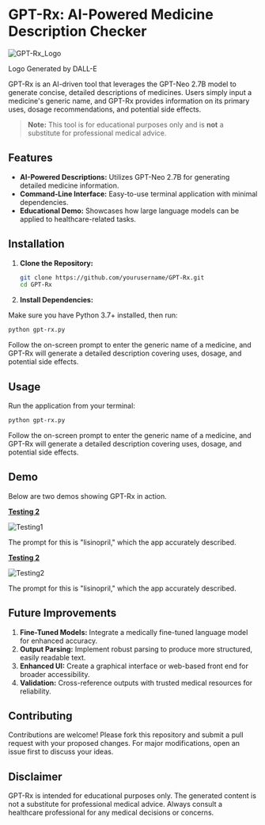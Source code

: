 # GPT-Rx: AI-Powered Medicine Description Checker

![GPT-Rx_Logo](https://github.com/user-attachments/assets/6225f472-0848-4206-9779-b5c9aa81c059)

Logo Generated by DALL-E

GPT-Rx is an AI-driven tool that leverages the GPT-Neo 2.7B model to generate concise, detailed descriptions of medicines. Users simply input a medicine's generic name, and GPT-Rx provides information on its primary uses, dosage recommendations, and potential side effects.

> **Note:** This tool is for educational purposes only and is **not** a substitute for professional medical advice.

## Features

- **AI-Powered Descriptions:** Utilizes GPT-Neo 2.7B for generating detailed medicine information.  
- **Command-Line Interface:** Easy-to-use terminal application with minimal dependencies.  
- **Educational Demo:** Showcases how large language models can be applied to healthcare-related tasks.



## Installation

1. **Clone the Repository:**

   ```bash
   git clone https://github.com/yourusername/GPT-Rx.git
   cd GPT-Rx
   ```
   
2. **Install Dependencies:**

Make sure you have Python 3.7+ installed, then run:

   ```bash
   python gpt-rx.py
   ```

Follow the on-screen prompt to enter the generic name of a medicine, and GPT-Rx will generate a detailed description covering uses, dosage, and potential side effects.

## Usage

Run the application from your terminal:
   ```bash
   python gpt-rx.py
   ```

Follow the on-screen prompt to enter the generic name of a medicine, and GPT-Rx will generate a detailed description covering uses, dosage, and potential side effects.

## Demo
Below are two demos showing GPT-Rx in action.

[**Testing 2**](app_testing/Testing1.gif)

![Testing1](https://github.com/user-attachments/assets/ac13e6e3-dd13-4c8d-88f3-237837686b06)

The prompt for this is "lisinopril," which the app accurately described.

[**Testing 2**](app_testing/Testing2.gif)

![Testing2](https://github.com/user-attachments/assets/1f926568-2131-4b42-92a3-969a5be90dce)


The prompt for this is "lisinopril," which the app accurately described.

## Future Improvements

1. **Fine-Tuned Models:** Integrate a medically fine-tuned language model for enhanced accuracy.
2. **Output Parsing:** Implement robust parsing to produce more structured, easily readable text.
3. **Enhanced UI:** Create a graphical interface or web-based front end for broader accessibility.
4. **Validation:** Cross-reference outputs with trusted medical resources for reliability.

## Contributing

Contributions are welcome! Please fork this repository and submit a pull request with your proposed changes. For major modifications, open an issue first to discuss your ideas.

## Disclaimer

GPT-Rx is intended for educational purposes only. The generated content is not a substitute for professional medical advice. Always consult a healthcare professional for any medical decisions or concerns.


 
